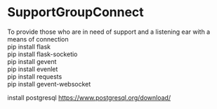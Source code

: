 # SupportGroupConnect
To provide those who are in need of support and a listening ear with a means of connection
<br>
pip install flask
<br>
pip install flask-socketio
<br>
pip install gevent
<br>
pip install evenlet
<br>
pip install requests
<br>
pip install gevent-websocket
<br>

install postgresql
https://www.postgresql.org/download/
